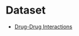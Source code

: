 # Dataset

- [Drug-Drug Interactions](https://www.kaggle.com/datasets/mghobashy/drug-drug-interactions)
